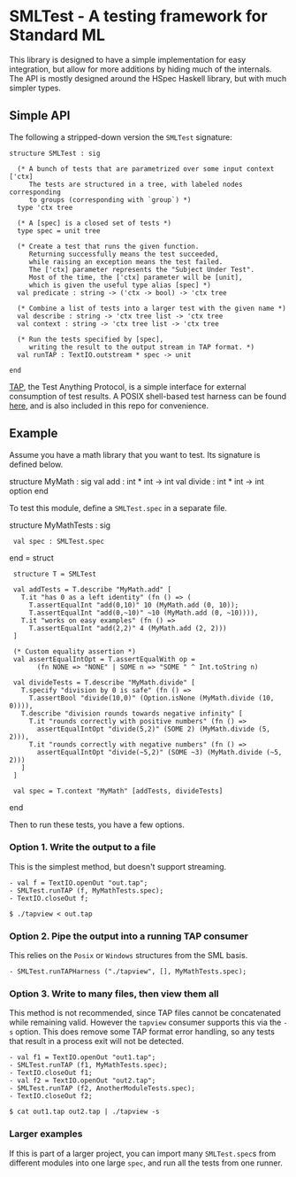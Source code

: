 
# SMLTest - A testing framework for Standard ML

This library is designed to have a simple implementation for easy
integration, but allow for more additions by hiding much of the internals.
The API is mostly designed around the HSpec Haskell library, but with
much simpler types.

## Simple API

The following a stripped-down version the `SMLTest` signature:

    structure SMLTest : sig

      (* A bunch of tests that are parametrized over some input context ['ctx]
         The tests are structured in a tree, with labeled nodes corresponding
         to groups (corresponding with `group`) *)
      type 'ctx tree

      (* A [spec] is a closed set of tests *)
      type spec = unit tree

      (* Create a test that runs the given function.
         Returning successfully means the test succeeded,
         while raising an exception means the test failed.
         The ['ctx] parameter represents the "Subject Under Test".
         Most of the time, the ['ctx] parameter will be [unit],
         which is given the useful type alias [spec] *)
      val predicate : string -> ('ctx -> bool) -> 'ctx tree

      (* Combine a list of tests into a larger test with the given name *)
      val describe : string -> 'ctx tree list -> 'ctx tree
      val context : string -> 'ctx tree list -> 'ctx tree

      (* Run the tests specified by [spec],
         writing the result to the output stream in TAP format. *)
      val runTAP : TextIO.outstream * spec -> unit
      
    end

[TAP](https://testanything.org/), the Test Anything Protocol, is a simple
interface for external consumption of test results.
A POSIX shell-based test harness can be found [here](https://gitlab.com/esr/tapview),
and is also included in this repo for convenience.

## Example

Assume you have a math library that you want to test.
Its signature is defined below.

   structure MyMath : sig
     val add : int * int -> int
     val divide : int * int -> int option
   end

To test this module, define a `SMLTest.spec` in a separate file.

   structure MyMathTests : sig

     val spec : SMLTest.spec

   end = struct

     structure T = SMLTest

     val addTests = T.describe "MyMath.add" [
       T.it "has 0 as a left identity" (fn () => (
         T.assertEqualInt "add(0,10)" 10 (MyMath.add (0, 10));
         T.assertEqualInt "add(0,~10)" ~10 (MyMath.add (0, ~10)))),
       T.it "works on easy examples" (fn () =>
         T.assertEqualInt "add(2,2)" 4 (MyMath.add (2, 2)))
     ]

     (* Custom equality assertion *)
     val assertEqualIntOpt = T.assertEqualWith op =
           (fn NONE => "NONE" | SOME n => "SOME " ^ Int.toString n)

     val divideTests = T.describe "MyMath.divide" [
       T.specify "division by 0 is safe" (fn () =>
         T.assertBool "divide(10,0)" (Option.isNone (MyMath.divide (10, 0)))),
       T.describe "division rounds towards negative infinity" [
         T.it "rounds correctly with positive numbers" (fn () =>
           assertEqualIntOpt "divide(5,2)" (SOME 2) (MyMath.divide (5, 2))),
         T.it "rounds correctly with negative numbers" (fn () =>
           assertEqualIntOpt "divide(~5,2)" (SOME ~3) (MyMath.divide (~5, 2)))
       ]
     ]

     val spec = T.context "MyMath" [addTests, divideTests]

   end

Then to run these tests, you have a few options.

### Option 1. Write the output to a file

This is the simplest method, but doesn't support streaming.

    - val f = TextIO.openOut "out.tap";
    - SMLTest.runTAP (f, MyMathTests.spec);
    - TextIO.closeOut f;

    $ ./tapview < out.tap

### Option 2. Pipe the output into a running TAP consumer

This relies on the `Posix` or `Windows` structures from the SML basis.

    - SMLTest.runTAPHarness ("./tapview", [], MyMathTests.spec);

### Option 3. Write to many files, then view them all

This method is not recommended, since TAP files cannot be concatenated
while remaining valid.
However the `tapview` consumer supports this via the `-s` option.
This does remove some TAP format error handling, so
any tests that result in a process exit will not be detected.

    - val f1 = TextIO.openOut "out1.tap";
    - SMLTest.runTAP (f1, MyMathTests.spec);
    - TextIO.closeOut f1;
    - val f2 = TextIO.openOut "out2.tap";
    - SMLTest.runTAP (f2, AnotherModuleTests.spec);
    - TextIO.closeOut f2;

    $ cat out1.tap out2.tap | ./tapview -s

### Larger examples

If this is part of a larger project, you can import many `SMLTest.spec`s
from different modules into one large `spec`,
and run all the tests from one runner.

